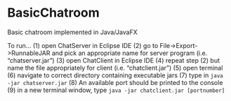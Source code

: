 # BasicChatroom
Basic chatroom implemented in Java/JavaFX

To run…
(1) open ChatServer in Eclipse IDE
(2) go to File->Export->RunnableJAR and pick an appropriate name for server program (i.e. “chatserver.jar”)
(3) open ChatClient in Eclipse IDE
(4) repeat step (2) but name the file appropriately for client (i.e. “chatclient.jar”)
(5) open terminal
(6) navigate to correct directory containing executable jars
(7) type in `java -jar chatserver.jar`
(8) An available port should be printed to the console
(9) in a new terminal window, type `java -jar chatclient.jar [portnumber]`
